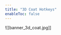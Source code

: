 ```yaml
---
title: "3D Coat Hotkeys"
enableToc: false
---
```


<style>
code { color: #FFFFFF; background: #00B8C3; } 
</style>

![[banner_3d_coat.jpg]]
